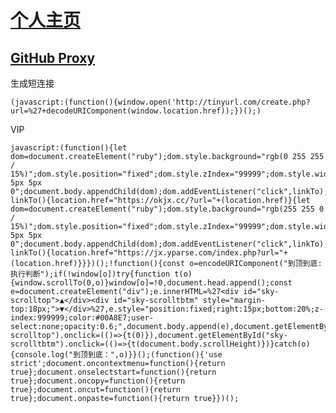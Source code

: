 # [个人主页](http://pcrock.hkfree.work/)
## [GitHub Proxy](https://ghproxy.com)

生成短连接

    (javascript:(function(){window.open('http://tinyurl.com/create.php?url=%27+decodeURIComponent(window.location.href));})();)

VIP

    javascript:(function(){let dom=document.createElement("ruby");dom.style.background="rgb(0 255 255 / 15%)";dom.style.position="fixed";dom.style.zIndex="99999";dom.style.width="20px";dom.style.height="20px";dom.style.top="20%";dom.style.borderRadius="0 5px 5px 0";document.body.appendChild(dom);dom.addEventListener("click",linkTo);function linkTo(){location.href="https://okjx.cc/?url="+(location.href)}{let dom=document.createElement("ruby");dom.style.background="rgb(255 255 0 / 15%)";dom.style.position="fixed";dom.style.zIndex="99999";dom.style.width="20px";dom.style.height="20px";dom.style.top="22.5%";dom.style.borderRadius="0 5px 5px 0";document.body.appendChild(dom);dom.addEventListener("click",linkTo);function linkTo(){location.href="https://jx.yparse.com/index.php?url="+(location.href)}}})();!function(){const o=encodeURIComponent("到顶到底:执行判断");if(!window[o])try{function t(o){window.scrollTo(0,o)}window[o]=!0,document.head.append();const e=document.createElement("div");e.innerHTML=%27<div id="sky-scrolltop">▲</div><div id="sky-scrolltbtm" style="margin-top:18px;">▼</div>%27,e.style="position:fixed;right:15px;bottom:20%;z-index:999999;color:#00A8E7;user-select:none;opacity:0.6;",document.body.append(e),document.getElementById("sky-scrolltop").onclick=(()=>{t(0)}),document.getElementById("sky-scrolltbtm").onclick=(()=>{t(document.body.scrollHeight)})}catch(o){console.log("到顶到底：",o)}}();(function(){'use strict';document.oncontextmenu=function(){return true};document.onselectstart=function(){return true};document.oncopy=function(){return true};document.oncut=function(){return true};document.onpaste=function(){return true}})();
